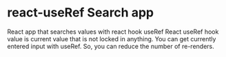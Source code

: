 # react-useRef Search app
React app that searches values with react hook useRef
React useRef hook value is current value that is not locked in anything.
You can get currently entered input with useRef. So, you can reduce the number of re-renders.


